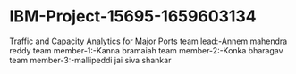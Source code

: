 # IBM-Project-15695-1659603134
Traffic and Capacity Analytics for Major Ports
team lead:-Annem mahendra reddy
team member-1:-Kanna bramaiah
team member-2:-Konka bharagav
team member-3:-mallipeddi jai siva shankar

